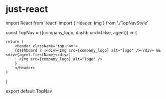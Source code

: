 # just-react

import React from 'react'
import { Header, Img } from './TopNavStyle'

const TopNav = ({company_logo, dashboard=false, agent}) => {
  
    return (
        <Header className='top-nav'>
        {dashboard ? (<div><Img src={company_logo} alt="logo" /></div> && <div>{agent.firstName}</div>) 
        : <Img src={company_logo} alt="logo" />
        }
        </Header>
    )
}

export default TopNav
